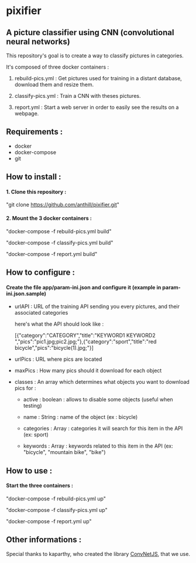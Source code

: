# pixifier
## A picture classifier using CNN (convolutional neural networks)

This repository's goal is to create a way to classify pictures in categories.

It's composed of three docker containers :

1. rebuild-pics.yml : Get pictures used for training in a distant database, download them and resize them.

2. classify-pics.yml : Train a CNN with theses pictures.

3. report.yml : Start a web server in order to easily see the results on a webpage.


## Requirements :
* docker
* docker-compose
* git


## How to install :
#### 1. Clone this repository : 

"git clone https://github.com/anthill/pixifier.git"

#### 2. Mount the 3 docker containers : 

"docker-compose -f rebuild-pics.yml build"

"docker-compose -f classify-pics.yml build"

"docker-compose -f report.yml build"


## How to configure :

#### Create the file app/param-ini.json and configure it (example in param-ini.json.sample)

* urlAPI : URL of the training API sending you every pictures, and their associated categories

    here's what the API should look like :

    [{"category":"CATEGORY","title":"KEYWORD1 KEYWORD2 ","pics":"pic1.jpg;pic2.jpg;"},{"category":"sport","title":"red bicycle","pics":"bicycle(1).jpg;"}]

* urlPics : URL where pics are located

* maxPics : How many pics should it download for each object

* classes : An array which determines what objects you want to download pics for :

	* active : boolean : allows to disable some objects (useful when testing)

	* name : String : name of the object (ex : bicycle)

	* categories : Array : categories it will search for this item in the API (ex: sport)

	* keywords : Array : keywords related to this item in the API (ex: "bicycle", "mountain bike", "bike")


## How to use :
#### Start the three containers :

"docker-compose -f rebuild-pics.yml up"

"docker-compose -f classify-pics.yml up"

"docker-compose -f report.yml up"

## Other informations :

Special thanks to kaparthy, who created the library [ConvNetJS](http://cs.stanford.edu/people/karpathy/convnetjs/), that we use.
